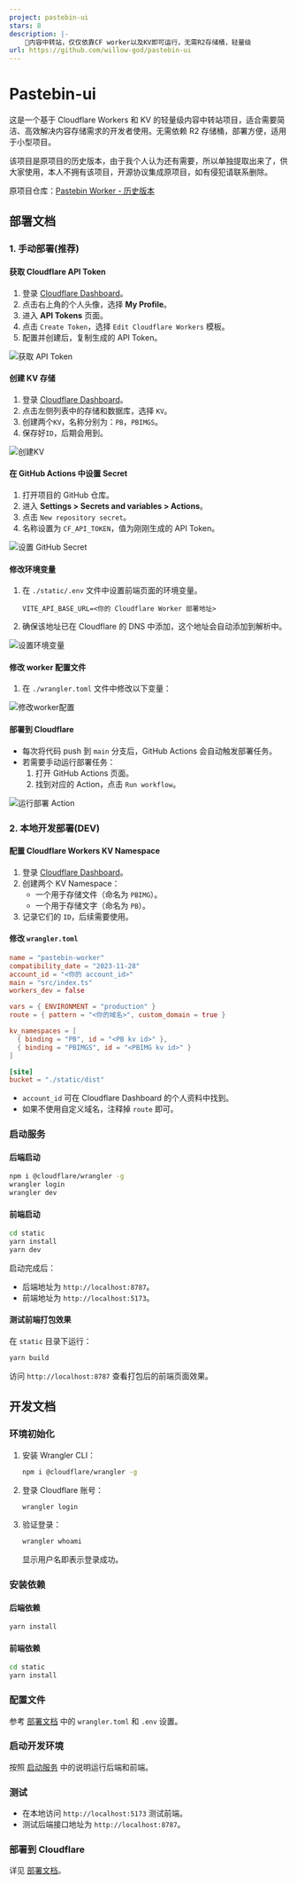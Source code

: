```yaml
---
project: pastebin-ui
stars: 8
description: |-
    💼内容中转站，仅仅依靠CF worker以及KV即可运行，无需R2存储桶，轻量级
url: https://github.com/willow-god/pastebin-ui
---
```


# Pastebin-ui

这是一个基于 Cloudflare Workers 和 KV 的轻量级内容中转站项目，适合需要简洁、高效解决内容存储需求的开发者使用。无需依赖 R2 存储桶，部署方便，适用于小型项目。

该项目是原项目的历史版本，由于我个人认为还有需要，所以单独提取出来了，供大家使用，本人不拥有该项目，开源协议集成原项目，如有侵犯请联系删除。

原项目仓库：[Pastebin Worker - 历史版本](https://github.com/xiadd/pastebin-worker)

## 部署文档

### 1. 手动部署(推荐)

#### 获取 Cloudflare API Token

1. 登录 [Cloudflare Dashboard](https://dash.cloudflare.com/)。
2. 点击右上角的个人头像，选择 **My Profile**。
3. 进入 **API Tokens** 页面。
4. 点击 `Create Token`，选择 `Edit Cloudflare Workers` 模板。
5. 配置并创建后，复制生成的 API Token。

![获取 API Token](./docs/get_api.png)

#### 创建 KV 存储

1. 登录 [Cloudflare Dashboard](https://dash.cloudflare.com/)。
2. 点击左侧列表中的存储和数据库，选择 `KV`。
3. 创建两个`KV`，名称分别为：`PB`，`PBIMGS`。
4. 保存好`ID`，后期会用到。
   
![创建KV](/docs/create_kv.png)

#### 在 GitHub Actions 中设置 Secret

1. 打开项目的 GitHub 仓库。
2. 进入 **Settings > Secrets and variables > Actions**。
3. 点击 `New repository secret`。
4. 名称设置为 `CF_API_TOKEN`，值为刚刚生成的 API Token。

![设置 GitHub Secret](./docs/set_secret.png)

#### 修改环境变量

1. 在 `./static/.env` 文件中设置前端页面的环境变量。
   ```env
   VITE_API_BASE_URL=<你的 Cloudflare Worker 部署地址>
   ```
2. 确保该地址已在 Cloudflare 的 DNS 中添加，这个地址会自动添加到解析中。

![设置环境变量](./docs/set_env.png)

#### 修改 worker 配置文件

1. 在 `./wrangler.toml` 文件中修改以下变量：

![修改worker配置](./docs//set_worker_env.png)

#### 部署到 Cloudflare

- 每次将代码 push 到 `main` 分支后，GitHub Actions 会自动触发部署任务。
- 若需要手动运行部署任务：
  1. 打开 GitHub Actions 页面。
  2. 找到对应的 Action，点击 `Run workflow`。

![运行部署 Action](./docs/run_action.png)

### 2. 本地开发部署(DEV)

#### 配置 Cloudflare Workers KV Namespace

1. 登录 [Cloudflare Dashboard](https://dash.cloudflare.com/)。
2. 创建两个 KV Namespace：
   - 一个用于存储文件（命名为 `PBIMG`）。
   - 一个用于存储文字（命名为 `PB`）。
3. 记录它们的 `ID`，后续需要使用。

#### 修改 `wrangler.toml`

```toml
name = "pastebin-worker"
compatibility_date = "2023-11-28"
account_id = "<你的 account_id>"
main = "src/index.ts"
workers_dev = false

vars = { ENVIRONMENT = "production" }
route = { pattern = "<你的域名>", custom_domain = true }

kv_namespaces = [
  { binding = "PB", id = "<PB kv id>" },
  { binding = "PBIMGS", id = "<PBIMG kv id>" }
]

[site]
bucket = "./static/dist"
```

- `account_id` 可在 Cloudflare Dashboard 的个人资料中找到。
- 如果不使用自定义域名，注释掉 `route` 即可。

### 启动服务

#### 后端启动

```bash
npm i @cloudflare/wrangler -g
wrangler login
wrangler dev
```

#### 前端启动

```bash
cd static
yarn install
yarn dev
```

启动完成后：
- 后端地址为 `http://localhost:8787`。
- 前端地址为 `http://localhost:5173`。

#### 测试前端打包效果

在 `static` 目录下运行：

```bash
yarn build
```

访问 `http://localhost:8787` 查看打包后的前端页面效果。

## 开发文档

### 环境初始化

1. 安装 Wrangler CLI：

   ```bash
   npm i @cloudflare/wrangler -g
   ```

2. 登录 Cloudflare 账号：

   ```bash
   wrangler login
   ```

3. 验证登录：

   ```bash
   wrangler whoami
   ```

   显示用户名即表示登录成功。

### 安装依赖

#### 后端依赖

```bash
yarn install
```

#### 前端依赖

```bash
cd static
yarn install
```

### 配置文件

参考 [部署文档](#配置-cloudflare-workers-kv-namespace) 中的 `wrangler.toml` 和 `.env` 设置。

### 启动开发环境

按照 [启动服务](#启动服务) 中的说明运行后端和前端。

### 测试

- 在本地访问 `http://localhost:5173` 测试前端。
- 测试后端接口地址为 `http://localhost:8787`。

### 部署到 Cloudflare

详见 [部署文档](#部署文档)。
